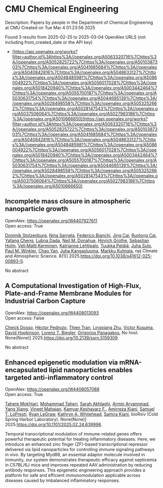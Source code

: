 # CMU Chemical Engineering
Description: Papers by people in the Department of Chemical Engineering at CMU
Created on Tue Mar  4 01:23:56 2025

Found 3 results from 2025-02-25 to 2025-03-04
OpenAlex URLS (not including from_created_date or the API key)
- [https://api.openalex.org/works?filter=author.id%3Ahttps%3A//openalex.org/A5063320716%7Chttps%3A//openalex.org/A5052825722%7Chttps%3A//openalex.org/A5010387303%7Chttps%3A//openalex.org/A5041685684%7Chttps%3A//openalex.org/A5040842816%7Chttps%3A//openalex.org/A5048633127%7Chttps%3A//openalex.org/A5048485981%7Chttps%3A//openalex.org/A5086004922%7Chttps%3A//openalex.org/A5056017028%7Chttps%3A//openalex.org/A5018420940%7Chttps%3A//openalex.org/A5003442464%7Chttps%3A//openalex.org/A5055700187%7Chttps%3A//openalex.org/A5030631754%7Chttps%3A//openalex.org/A5044695139%7Chttps%3A//openalex.org/A5028498558%7Chttps%3A//openalex.org/A5053252662%7Chttps%3A//openalex.org/A5028147543%7Chttps%3A//openalex.org/A5037506064%7Chttps%3A//openalex.org/A5027983186%7Chttps%3A//openalex.org/A5010666650](https://api.openalex.org/works?filter=author.id%3Ahttps%3A//openalex.org/A5063320716%7Chttps%3A//openalex.org/A5052825722%7Chttps%3A//openalex.org/A5010387303%7Chttps%3A//openalex.org/A5041685684%7Chttps%3A//openalex.org/A5040842816%7Chttps%3A//openalex.org/A5048633127%7Chttps%3A//openalex.org/A5048485981%7Chttps%3A//openalex.org/A5086004922%7Chttps%3A//openalex.org/A5056017028%7Chttps%3A//openalex.org/A5018420940%7Chttps%3A//openalex.org/A5003442464%7Chttps%3A//openalex.org/A5055700187%7Chttps%3A//openalex.org/A5030631754%7Chttps%3A//openalex.org/A5044695139%7Chttps%3A//openalex.org/A5028498558%7Chttps%3A//openalex.org/A5053252662%7Chttps%3A//openalex.org/A5028147543%7Chttps%3A//openalex.org/A5037506064%7Chttps%3A//openalex.org/A5027983186%7Chttps%3A//openalex.org/A5010666650)

## Incomplete mass closure in atmospheric nanoparticle growth   

OpenAlex: https://openalex.org/W4407927611    
Open access: True
    
[Dominik Stolzenburg](https://openalex.org/A5063223340), [Nina Sarnela](https://openalex.org/A5049775246), [Federico Bianchi](https://openalex.org/A5075179945), [Jing Cai](https://openalex.org/A5064822057), [Runlong Cai](https://openalex.org/A5051784006), [Yafang Cheng](https://openalex.org/A5085384616), [Lubna Dada](https://openalex.org/A5049539173), [Neil M. Donahue](https://openalex.org/A5041685684), [Hinrich Grothe](https://openalex.org/A5040169919), [Sebastian Holm](https://openalex.org/A5048093366), [Veli‐Matti Kerminen](https://openalex.org/A5075262199), [Katrianne Lehtipalo](https://openalex.org/A5019559780), [Tuukka Petäjä](https://openalex.org/A5070326299), [Juha Sulo](https://openalex.org/A5083486441), [Paul M. Winkler](https://openalex.org/A5042382547), [Chao Yan](https://openalex.org/A5049317897), [Juha Kangasluoma](https://openalex.org/A5026556889), [Markku Kulmala](https://openalex.org/A5000471665), npj Climate and Atmospheric Science. 8(1)] 2025.https://doi.org/10.1038/s41612-025-00893-5.
    
No abstract    

    

## A Computational Investigation of High-Flux, Plate-and-Frame Membrane Modules for Industrial Carbon Capture   

OpenAlex: https://openalex.org/W4408013093    
Open access: False
    
[Cheick Dosso](https://openalex.org/A5093713938), [Héctor Pedrozo](https://openalex.org/A5079899169), [Thien Tran](https://openalex.org/A5037749425), [Lingxiang Zhu](https://openalex.org/A5002137675), [Victor Kusuma](https://openalex.org/A5041659494), [David Hopkinson](https://openalex.org/A5101028600), [Lorenz T. Biegler](https://openalex.org/A5052825722), [Grigorios Panagakos](https://openalex.org/A5028498558), No host. None(None)] 2025.https://doi.org/10.2139/ssrn.5159309.
    
No abstract    

    

## Enhanced epigenetic modulation via mRNA-encapsulated lipid nanoparticles enables targeted anti-inflammatory control   

OpenAlex: https://openalex.org/W4408057088    
Open access: True
    
[Tahere Mokhtari](https://openalex.org/A5043231266), [Mohammad Taheri](https://openalex.org/A5036114929), [Sarah Akhlaghi](https://openalex.org/A5030263255), [Armin Aryannejad](https://openalex.org/A5027837077), [Yang Xiang](https://openalex.org/A5102928777), [Vineet Mahajan](https://openalex.org/A5019570543), [Kamyar Keshavarz F.](https://openalex.org/A5004559321), [Amirreza Kiani](https://openalex.org/A5112390703), [Samuel T. LoPresti](https://openalex.org/A5064315710), [Ryan LeGraw](https://openalex.org/A5009054892), [Kathryn A. Whitehead](https://openalex.org/A5010666650), [Samira Kiani](https://openalex.org/A5028774736), bioRxiv (Cold Spring Harbor Laboratory). None(None)] 2025.https://doi.org/10.1101/2025.02.24.639996.
    
Temporal transcriptional modulation of immune-related genes offers powerful therapeutic potential for treating inflammatory diseases. Here, we introduce an enhanced zinc finger (ZF)-based transcriptional repressor delivered via lipid nanoparticles for controlling immune signaling pathways in vivo. By targeting Myd88, an essential adaptor molecule involved in immunity, our system demonstrates therapeutic efficacy against septicemia in C57BL/6J mice and improves repeated AAV administration by reducing antibody responses. This epigenetic engineering approach provides a platform for safe and efficient immunomodulation applicable across diseases caused by imbalanced inflammatory responses.    

    
